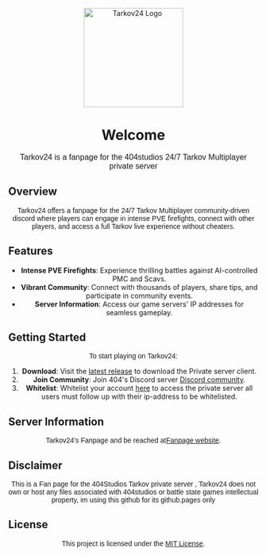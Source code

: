 <p align="center">
  <img src="https://i.imgur.com/ZqEZNBD.png" alt="Tarkov24 Logo" width="200"/>
</p>

<h1 align="center"><b>Welcome</b></h1>

<p align="center" style="font-family: 'Arial', sans-serif; font-size: 16px;">Tarkov24 is a fanpage for the 404studios 24/7 Tarkov Multiplayer private server</p>

## Overview

<p align="center" style="font-family: 'Arial', sans-serif; font-size: 14px;">Tarkov24 offers a fanpage for the 24/7 Tarkov Multiplayer community-driven discord where players can engage in intense PVE firefights, connect with other players, and access a full Tarkov live experience without cheaters.</p>

## Features

<ul align="center">
  <li><strong>Intense PVE Firefights</strong>: Experience thrilling battles against AI-controlled PMC and Scavs.</li>
  <li><strong>Vibrant Community</strong>: Connect with thousands of players, share tips, and participate in community events.</li>
  <li><strong>Server Information</strong>: Access our game servers' IP addresses for seamless gameplay.</li>
</ul>

## Getting Started

<p align="center" style="font-family: 'Arial', sans-serif; font-size: 14px;">To start playing on Tarkov24:</p>

<ol align="center">
  <li><strong>Download</strong>: Visit the <a href="https://github.com/robwhitewick/tarkovMultiplayerFiles/releases/tag/latest">latest release</a> to download the Private server client.</li>
  <li><strong>Join Community</strong>: Join 404's Discord server <a href="https://discord.gg/8dAtjFe9Su">Discord community</a>.</li>
  <li><strong>Whitelist</strong>: Whitelist your account <a href="https://discord.com/channels/1193823641025138800/1195488587395895427/1195490014344249465">here</a> to access the private server all users must follow up with their ip-address to be whitelisted.</li>
</ol>

## Server Information

<p align="center" style="font-family: 'Arial', sans-serif; font-size: 14px;">Tarkov24's Fanpage and be reached at<a href="https://ftzys.github.io/Tarkov24/">Fanpage website</a>.</p>

## Disclaimer

<p align="center" style="font-family: 'Arial', sans-serif; font-size: 14px;">This is a Fan page for the 404Studios Tarkov private server , Tarkov24 does not own or host any files associated with 404studios
or battle state games intellectual property, im using this github for its github.pages only</p>

## License

<p align="center" style="font-family: 'Arial', sans-serif; font-size: 14px;">This project is licensed under the <a href="LICENSE">MIT License</a>.</p>
